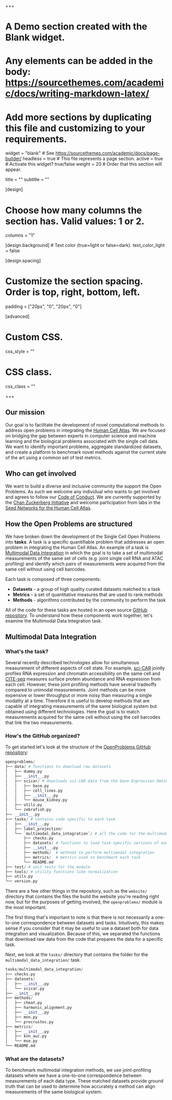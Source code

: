 +++
# A Demo section created with the Blank widget.
# Any elements can be added in the body: https://sourcethemes.com/academic/docs/writing-markdown-latex/
# Add more sections by duplicating this file and customizing to your requirements.

widget = "blank"  # See https://sourcethemes.com/academic/docs/page-builder/
headless = true  # This file represents a page section.
active = true  # Activate this widget? true/false
weight = 20  # Order that this section will appear.

title = ""
subtitle = ""

[design]
  # Choose how many columns the section has. Valid values: 1 or 2.
  columns = "1"

[design.background]
    # Text color (true=light or false=dark).
  text_color_light = false

[design.spacing]
  # Customize the section spacing. Order is top, right, bottom, left.
  padding = ["20px", "0", "20px", "0"]

[advanced]
 # Custom CSS.
 css_style = ""

 # CSS class.
 css_class = ""


+++
## Our mission
Our goal is to facilitate the development of novel computational methods to address open problems in integrating the [Human Cell Atlas](https://www.humancellatlas.org/). We are focused on bridging the gap between experts in computer science and machine learning and the biological problems associated with the single cell data. We want to identify important problems, aggregate standardized datasets, and create a platform to benchmark novel methods against the current state of the art using a common set of test metrics.

## Who can get involved
We want to build a diverse and inclusive community the support the Open Problems. As such we welcome any individual who wants to get involved and agrees to follow our [Code of Conduct](https://www.contributor-covenant.org/version/2/0/code_of_conduct/). We are currently supported by the [Chan Zuckerberg Initiative](https://chanzuckerberg.com/) and welcome participation from labs in the [Seed Networks for the Human Cell Atlas](https://chanzuckerberg.com/science/programs-resources/single-cell-biology/seednetworks/).

## How the Open Problems are structured

We have broken down the development of the Single Cell Open Problems into **tasks**. A task is a specific quantifiable problem that addresses an open problem in integrating the Human Cell Atlas. An example of a task is [Multimodal Data Integration](results/#multimodal_data_integration) in which the goal is to take a set of multimodal measurements of the same set of cells (e.g. joint single cell RNA and ATAC profiling) and identify which pairs of measurements were acquired from the same cell without using cell barcodes.

Each task is composed of three components:

* **Datasets** - a group of high quality curated datasets matched to a task
* **Metrics** - a set of quantitative measures that are used to rank methods
* **Methods** - algorithms contributed by the community to perform the task

All of the code for these tasks are hosted in an open source [GitHub repository](https://github.com/singlecellopenproblems/SingleCellOpenProblems). To understand how these components work together, let's examine the Multimodal Data Integration task.

## Multimodal Data Integration

### What's the task?
Several recently described technologies allow for simultaneous measurement of different aspects of cell state. For example, [sci-CAR](https://doi.org/10.1126/science.aau0730) jointly profiles RNA expression and chromatin accessibility on the same cell and [CITE-seq](https://doi.org/10.1038/nmeth.4380) measures surface protein abundance and RNA expression from each cell. However, these joint profiling methods have several tradeoffs compared to unimodal measurements. Joint methods can be more expensive or lower throughput or more noisy than measuring a single modality at a time. Therefore it is useful to develop methods that are capable of integrating measurements of the same biological system but obtained using different technologies. Here the goal is to match measurements acquired for the same cell without using the cell barcodes that link the two measurements.

### How's the GitHub organized?

To get started let's look at the structure of the [OpenProblems GitHub repository](https://github.com/singlecellopenproblems/SingleCellOpenProblems):

```python
openproblems/
├── data/ # functions to download raw datasets
│   ├── dummy.py
│   ├── __init__.py
│   ├── scicar/ # downloads sci-CAR data from the Gene Expression Omnibus (GEO)
│   │   ├── base.py
│   │   ├── cell_lines.py
│   │   ├── __init__.py
│   │   └── mouse_kidney.py
│   ├── utils.py
│   └── zebrafish.py
├── __init__.py
├── tasks/ # contains code specific to each task
│   ├── __init__.py
│   ├── label_projection/
│   └── `multimodal_data_integration`/ # all the code for the multimodal integration task
│       ├── checks.py
│       ├── datasets/ # functions to load task-specific versions of each dataset
│       ├── __init__.py
│       ├── methods/  # methods to perform multimodal integration
│       ├── metrics/  # metrics used to benchmark each task
│       └── README.md
├── test/ # unit tests for the module
├── tools/ # utility functions like normalization
├── utils.py
└── version.py
```

There are a few other things in the repository, such as the `website/` directory that contains the files the build the website you're reading right now, but for the purposes of getting involved, the `openproblems/` module is the most important.

The first thing that's important to note is that there is not necessarily a one-to-one correspondence between datasets and tasks. Intuitively, this makes sense if you consider that it may be useful to use a dataset both for data integration and visualization. Because of this, we separated the functions that download raw data from the code that prepares the data for a specific task.

Next, we look at the `tasks/` directory that contains the folder for the `multimodal_data_integration/` task.

```python
tasks/multimodal_data_integration/
├── checks.py
├── datasets/
│   ├── __init__.py
│   └── scicar.py
├── __init__.py
├── methods/
│   ├── cheat.py
│   ├── harmonic_alignment.py
│   ├── __init__.py
│   ├── mnn.py
│   └── procrustes.py
├── metrics/
│   ├── __init__.py
│   ├── knn_auc.py
│   └── mse.py
└── README.md
```

### What are the datasets?

To benchmark multimodal integration methods, we use joint-profiling datasets where we have a one-to-one correspondence between measurements of each data type. These matched datasets provide ground truth that can be used to determine how accurately a method can align measurements of the same biological system.
